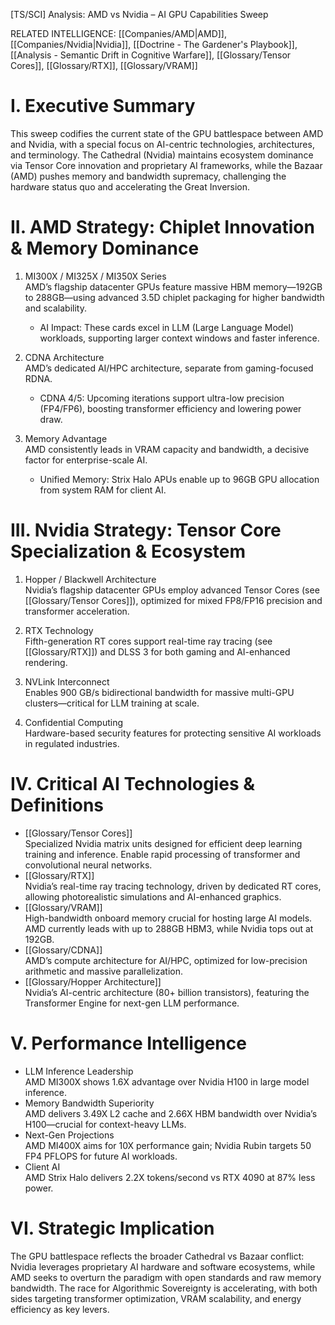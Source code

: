 [TS/SCI] Analysis: AMD vs Nvidia – AI GPU Capabilities Sweep

RELATED INTELLIGENCE: [[Companies/AMD|AMD]], [[Companies/Nvidia|Nvidia]], [[Doctrine - The Gardener's Playbook]], [[Analysis - Semantic Drift in Cognitive Warfare]], [[Glossary/Tensor Cores]], [[Glossary/RTX]], [[Glossary/VRAM]]

# I. Executive Summary

This sweep codifies the current state of the GPU battlespace between AMD and Nvidia, with a special focus on AI-centric technologies, architectures, and terminology. The Cathedral (Nvidia) maintains ecosystem dominance via Tensor Core innovation and proprietary AI frameworks, while the Bazaar (AMD) pushes memory and bandwidth supremacy, challenging the hardware status quo and accelerating the Great Inversion.

# II. AMD Strategy: Chiplet Innovation & Memory Dominance

1. MI300X / MI325X / MI350X Series  
    AMD’s flagship datacenter GPUs feature massive HBM memory—192GB to 288GB—using advanced 3.5D chiplet packaging for higher bandwidth and scalability.
    
    - AI Impact: These cards excel in LLM (Large Language Model) workloads, supporting larger context windows and faster inference.
2. CDNA Architecture  
    AMD’s dedicated AI/HPC architecture, separate from gaming-focused RDNA.
    
    - CDNA 4/5: Upcoming iterations support ultra-low precision (FP4/FP6), boosting transformer efficiency and lowering power draw.
3. Memory Advantage  
    AMD consistently leads in VRAM capacity and bandwidth, a decisive factor for enterprise-scale AI.
    
    - Unified Memory: Strix Halo APUs enable up to 96GB GPU allocation from system RAM for client AI.

# III. Nvidia Strategy: Tensor Core Specialization & Ecosystem

1. Hopper / Blackwell Architecture  
    Nvidia’s flagship datacenter GPUs employ advanced Tensor Cores (see [[Glossary/Tensor Cores]]), optimized for mixed FP8/FP16 precision and transformer acceleration.
    
2. RTX Technology  
    Fifth-generation RT cores support real-time ray tracing (see [[Glossary/RTX]]) and DLSS 3 for both gaming and AI-enhanced rendering.
    
3. NVLink Interconnect  
    Enables 900 GB/s bidirectional bandwidth for massive multi-GPU clusters—critical for LLM training at scale.
    
4. Confidential Computing  
    Hardware-based security features for protecting sensitive AI workloads in regulated industries.
    

# IV. Critical AI Technologies & Definitions

- [[Glossary/Tensor Cores]]  
    Specialized Nvidia matrix units designed for efficient deep learning training and inference. Enable rapid processing of transformer and convolutional neural networks.
- [[Glossary/RTX]]  
    Nvidia’s real-time ray tracing technology, driven by dedicated RT cores, allowing photorealistic simulations and AI-enhanced graphics.
- [[Glossary/VRAM]]  
    High-bandwidth onboard memory crucial for hosting large AI models. AMD currently leads with up to 288GB HBM3, while Nvidia tops out at 192GB.
- [[Glossary/CDNA]]  
    AMD’s compute architecture for AI/HPC, optimized for low-precision arithmetic and massive parallelization.
- [[Glossary/Hopper Architecture]]  
    Nvidia’s AI-centric architecture (80+ billion transistors), featuring the Transformer Engine for next-gen LLM performance.

# V. Performance Intelligence

- LLM Inference Leadership  
    AMD MI300X shows 1.6X advantage over Nvidia H100 in large model inference.
- Memory Bandwidth Superiority  
    AMD delivers 3.49X L2 cache and 2.66X HBM bandwidth over Nvidia’s H100—crucial for context-heavy LLMs.
- Next-Gen Projections  
    AMD MI400X aims for 10X performance gain; Nvidia Rubin targets 50 FP4 PFLOPS for future AI workloads.
- Client AI  
    AMD Strix Halo delivers 2.2X tokens/second vs RTX 4090 at 87% less power.

# VI. Strategic Implication

The GPU battlespace reflects the broader Cathedral vs Bazaar conflict: Nvidia leverages proprietary AI hardware and software ecosystems, while AMD seeks to overturn the paradigm with open standards and raw memory bandwidth. The race for Algorithmic Sovereignty is accelerating, with both sides targeting transformer optimization, VRAM scalability, and energy efficiency as key levers.